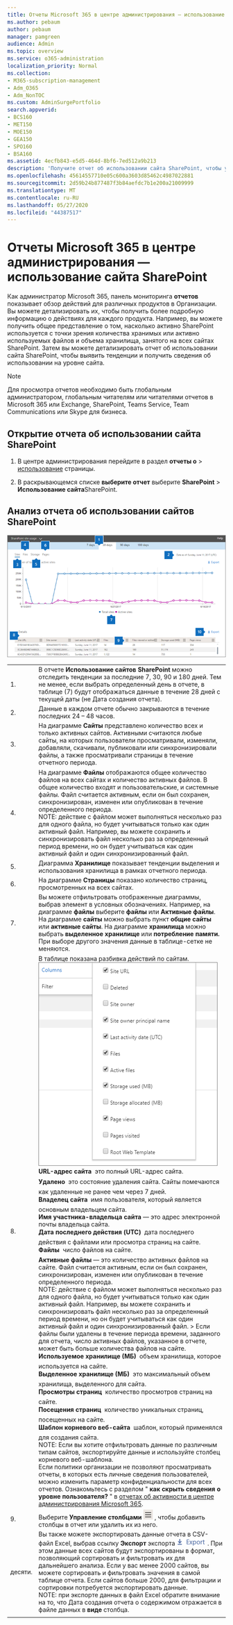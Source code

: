 ```yaml
---
title: Отчеты Microsoft 365 в центре администрирования — использование сайта SharePoint
ms.author: pebaum
author: pebaum
manager: pamgreen
audience: Admin
ms.topic: overview
ms.service: o365-administration
localization_priority: Normal
ms.collection:
- M365-subscription-management
- Adm_O365
- Adm_NonTOC
ms.custom: AdminSurgePortfolio
search.appverid:
- BCS160
- MET150
- MOE150
- GEA150
- SPO160
- BSA160
ms.assetid: 4ecfb843-e5d5-464d-8bf6-7ed512a9b213
description: 'Получите отчет об использовании сайта SharePoint, чтобы узнать, сколько файлов пользователи хранят на сайтах SharePoint, сколько используется активно и сколько потребляется общее хранилище. '
ms.openlocfilehash: 45614557710e05c600a3603d85462c4987022881
ms.sourcegitcommit: 2d59b24b877487f3b84aefdc7b1e200a21009999
ms.translationtype: MT
ms.contentlocale: ru-RU
ms.lasthandoff: 05/27/2020
ms.locfileid: "44387517"
---
```

# <a name="microsoft-365-reports-in-the-admin-center---sharepoint-site-usage"></a>Отчеты Microsoft 365 в центре администрирования — использование сайта SharePoint

Как администратор Microsoft 365, панель мониторинга **отчетов** показывает обзор действий для различных продуктов в Организации. Вы можете детализировать их, чтобы получить более подробную информацию о действиях для каждого продукта. Например, вы можете получить общее представление о том, насколько активно SharePoint используется с точки зрения количества хранимых или активно используемых файлов и объема хранилища, занятого на всех сайтах SharePoint. Затем вы можете детализировать отчет об использовании сайта SharePoint, чтобы выявить тенденции и получить сведения об использовании на уровне сайта. 
  
> [!NOTE]
> Для просмотра отчетов необходимо быть глобальным администратором, глобальным читателям или читателями отчетов в Microsoft 365 или Exchange, SharePoint, Teams Service, Team Communications или Skype для бизнеса. 
 
## <a name="how-to-get-to-the-sharepoint-site-usage-report"></a>Открытие отчета об использовании сайта SharePoint

1. В центре администрирования перейдите в раздел **отчеты о** \> <a href="https://go.microsoft.com/fwlink/p/?linkid=2074756" target="_blank">использование</a> страницы.

    
2. В раскрывающемся списке **выберите отчет** выберите **SharePoint** \> **Использование сайта**SharePoint.
  
## <a name="interpreting-the-sharepoint-site-usage-report"></a>Анализ отчета об использовании сайтов SharePoint

![SharePoint Site Usage Report](../../media/4f88fb7d-9aa8-470e-9e23-e31caaf77d78.png)
  
|||
|:-----|:-----|
|1.  <br/> |В отчете **Использование сайтов SharePoint** можно отследить тенденции за последние 7, 30, 90 и 180 дней. Тем не менее, если выбрать определенный день в отчете, в таблице (7) будут отображаться данные в течение 28 дней с текущей даты (не Дата создания отчета).  <br/> |
|2.  <br/> |Данные в каждом отчете обычно закрываются в течение последних 24 – 48 часов. <br/> |
|3.  <br/> |На диаграмме **Сайты** представлено количество всех и только активных сайтов. Активными считаются любые сайты, на которых пользователи просматривали, изменяли, добавляли, скачивали, публиковали или синхронизировали файлы, а также просматривали страницы в течение отчетного периода.  <br/> |
|4.  <br/> |На диаграмме **Файлы** отображаются общее количество файлов на всех сайтах и количество активных файлов. В общее количество входят и пользовательские, и системные файлы. Файл считается активным, если он был сохранен, синхронизирован, изменен или опубликован в течение определенного периода.  <br/> NOTE: действие с файлом может выполняться несколько раз для одного файла, но будет учитываться только как один активный файл. Например, вы можете сохранить и синхронизировать файл несколько раз за определенный период времени, но он будет учитываться как один активный файл и один синхронизированный файл.           |
|5.  <br/> |Диаграмма **Хранилище** показывает тенденции выделения и использования хранилища в рамках отчетного периода.  <br/> |
|6.  <br/> |На диаграмме **Страницы** показано количество страниц, просмотренных на всех сайтах.  <br/> |
|7.  <br/> |Вы можете отфильтровать отображенные диаграммы, выбрав элемент в условных обозначениях. Например, на диаграмме **файлы** выберите **файлы** или **Активные файлы**. На диаграмме **сайты** можно выбрать пункт **общие сайты** или **активные сайты**. На диаграмме **хранилища** можно выбрать **выделенное хранилище** или **потребление памяти.** При выборе другого значения данные в таблице-сетке не меняются.  <br/> |
|8.  <br/> | В таблице показана разбивка действий по сайтам.  <br/> ![Параметры столбцов для отчета об использовании](../../media/sharepointsite-usage.png)           <br/> **URL-адрес сайта**  это полный URL-адрес сайта.  <br/> **Удалено**  это состояние удаления сайта. Сайты помечаются как удаленные не ранее чем через 7 дней.  <br/> **Владелец сайта**  имя пользователя, который является основным владельцем сайта.  <br/>**Имя участника-владельца сайта** — это адрес электронной почты владельца сайта.  <br/> **Дата последнего действия (UTC)**  дата последнего действия с файлами или просмотра страниц на сайте.  <br/> **Файлы**  число файлов на сайте.  <br/> **Активные файлы** — это количество активных файлов на сайте. Файл считается активным, если он был сохранен, синхронизирован, изменен или опубликован в течение определенного периода.  <br/> NOTE: действие с файлом может выполняться несколько раз для одного файла, но будет учитываться только как один активный файл. Например, вы можете сохранить и синхронизировать файл несколько раз за определенный период времени, но он будет учитываться как один активный файл и один синхронизированный файл. >  Если файлы были удалены в течение периода времени, заданного для отчета, число активных файлов, указанное в отчете, может быть больше количества файлов на сайте.<br/>**Используемое хранилище (МБ)**  объем хранилища, которое используется на сайте.  <br/> **Выделенное хранилище (МБ)**  это максимальный объем хранилища, выделенного для сайта.  <br/> **Просмотры страниц**  количество просмотров страниц на сайте.  <br/> **Посещения страниц**  количество уникальных страниц, посещенных на сайте.  <br/> **Шаблон корневого веб-сайта**  шаблон, который применялся для создания сайта.  <br/> NOTE: Если вы хотите отфильтровать данные по различным типам сайтов, экспортируйте данные и используйте столбец корневого веб-шаблона. <br/>Если политики организации не позволяют просматривать отчеты, в которых есть личные сведения пользователей, можно изменить параметр конфиденциальности для всех отчетов. Ознакомьтесь с разделом " **как скрыть сведения о уровне пользователя?** " в [отчетах об активности в центре администрирования Microsoft 365](activity-reports.md).  <br/> |
|9.  <br/> |Выберите **Управление столбцами** ![ Управление столбцами ](../../media/13d2e536-de88-4db3-80c7-7a3a57298eb4.png) , чтобы добавить столбцы в отчет или удалить их из него.    <br/> |
|десяти.  <br/> |Вы также можете экспортировать данные отчета в CSV-файл Excel, выбрав ссылку **Экспорт** экспорта ![ ](../../media/4dc548cc-8061-48d5-9240-6793affca43a.png) . При этом данные всех сайтов будут экспортированы в формат, позволяющий сортировать и фильтровать их для дальнейшего анализа. Если у вас менее 2000 сайтов, вы можете сортировать и фильтровать значения в самой таблице отчета. Если сайтов больше 2000, для фильтрации и сортировки потребуется экспортировать данные.  <br/> NOTE: при экспорте данных в файл Excel обратите внимание на то, что Дата создания отчета о содержимом отражается в файле данных в **виде** столбца.      <br/>   |
|||
   


